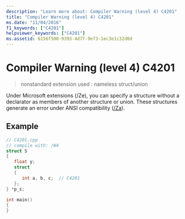 ```yaml
---
description: "Learn more about: Compiler Warning (level 4) C4201"
title: "Compiler Warning (level 4) C4201"
ms.date: "11/04/2016"
f1_keywords: ["C4201"]
helpviewer_keywords: ["C4201"]
ms.assetid: 6156f508-9393-4d77-9e73-1ec3e1c32d0d
---
```

# Compiler Warning (level 4) C4201

> nonstandard extension used : nameless struct/union

Under Microsoft extensions (/Ze), you can specify a structure without a declarator as members of another structure or union. These structures generate an error under ANSI compatibility ([/Za](../../build/reference/za-ze-disable-language-extensions.md)).

## Example

```cpp
// C4201.cpp
// compile with: /W4
struct S
{
   float y;
   struct
   {
      int a, b, c;  // C4201
   };
} *p_s;

int main()
{
}
```
